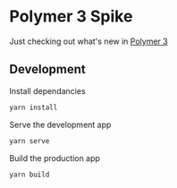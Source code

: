 # Polymer 3 Spike

Just checking out what's new in [Polymer 3](https://polymer-library.polymer-project.org/3.0/docs)

## Development

Install dependancies
```bash
yarn install
```

Serve the development app
```bash
yarn serve
```

Build the production app
```bash
yarn build
```